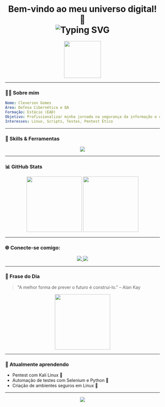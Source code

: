 <!-- PERFIL README - CLEVESON GOMES -->

<h1 align="center">
  Bem-vindo ao meu universo digital! 🚀
  <br/>
  <img src="https://readme-typing-svg.demolab.com?font=Fira+Code&weight=500&size=24&duration=4000&pause=1000&color=58A6FF&center=true&vCenter=true&width=435&lines=Estudante+de+Defesa+Cibern%C3%A9tica;An%C3%A1lise+de+Qualidade+%F0%9F%94%8E;Apaixonado+por+Tecnologia+%F0%9F%92%BB" alt="Typing SVG" />
</h1>

<p align="center">
  <img src="https://media.giphy.com/media/26tn33aiTi1jkl6H6/giphy.gif" width="120" />
</p>

---

### 👨‍💻 Sobre mim

```yaml
Nome: Cleverson Gomes
Área: Defesa Cibernética e QA
Formação: Estácio (EAD)
Objetivo: Profissionalizar minha jornada na segurança da informação e qualidade de software
Interesses: Linux, Scripts, Testes, Pentest Ético
```

---

### 🚀 Skills & Ferramentas

<div align="center">
  <img src="https://skillicons.dev/icons?i=linux,bash,python,git,github,vscode,selenium" />
</div>

---

### 📊 GitHub Stats

<div align="center">
  <img height="180em" src="https://github-readme-stats.vercel.app/api?username=cleverson-gomes&show_icons=true&theme=tokyonight&include_all_commits=true"/>
  <img height="180em" src="https://github-readme-stats.vercel.app/api/top-langs/?username=cleverson-gomes&layout=compact&langs_count=7&theme=tokyonight"/>
</div>

---

### 🌐 Conecte-se comigo:

<p align="center">
  <a href="https://www.linkedin.com/in/cleverson-henrique-319423214/" target="_blank">
    <img src="https://img.shields.io/badge/LinkedIn-0077B5?style=for-the-badge&logo=linkedin&logoColor=white" />
  </a>
  <a href="mailto:cleverson@email.com">
    <img src="https://img.shields.io/badge/Email-D14836?style=for-the-badge&logo=gmail&logoColor=white" />
  </a>
</p>

---

### 💬 Frase do Dia

> "A melhor forma de prever o futuro é construí-lo." – Alan Kay

<p align="center">
  <img src="https://media.giphy.com/media/1qN9EfI3kG0D5S0JjJ/giphy.gif" width="180" />
</p>

---

### 🧠 Atualmente aprendendo
- Pentest com Kali Linux 🔐
- Automação de testes com Selenium e Python 🤖
- Criação de ambientes seguros em Linux 🐧

---

<p align="center">
  <img src="https://capsule-render.vercel.app/api?type=waving&color=gradient&height=120&section=footer"/>
</p>

